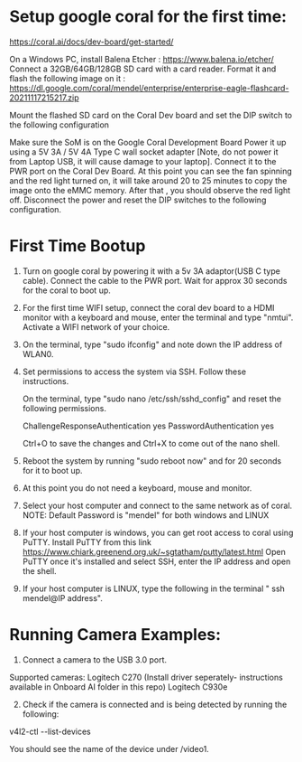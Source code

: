 # Setup google coral for the first time: 

https://coral.ai/docs/dev-board/get-started/

On a Windows PC, install Balena Etcher : https://www.balena.io/etcher/
Connect a 32GB/64GB/128GB SD card with a card reader. Format it and flash the following image on it : 
https://dl.google.com/coral/mendel/enterprise/enterprise-eagle-flashcard-20211117215217.zip

Mount the flashed SD card on the Coral Dev board and set the DIP switch to the following configuration

Make sure the SoM is on the Google Coral Development Board
Power it up using a 5V 3A / 5V 4A Type C wall socket adapter [Note, do not power it from Laptop USB, it will cause damage to your laptop]. 
Connect it to the PWR port on the Coral Dev Board. 
At this point you can see the fan spinning and the red light turned on, it will take around 20 to 25 minutes to copy the image onto the eMMC memory.
After that , you should observe the red light off. Disconnect the power and reset the DIP switches to the following configuration. 

# First Time Bootup

1. Turn on google coral by powering it with a 5v 3A adaptor(USB C type cable). Connect the cable to the PWR port. 
   Wait for approx 30 seconds for the coral to boot up.
2. For the first time WIFI setup, connect the coral dev board to a HDMI monitor with a keyboard and mouse, enter the terminal and type "nmtui".
   Activate a WIFI network of your choice.
3. On the terminal, type "sudo ifconfig" and note down the IP address of WLAN0.
4. Set permissions to access the system via SSH. Follow these instructions.
   
   On the terminal, type "sudo nano /etc/ssh/sshd_config" and reset the following permissions.
   
   ChallengeResponseAuthentication yes
   PasswordAuthentication yes
   
   Ctrl+O to save the changes and Ctrl+X to come out of the nano shell.
   
5. Reboot the system by running "sudo reboot now" and for 20 seconds for it to boot up.
6. At this point you do not need a keyboard, mouse and monitor.
7. Select your host computer and connect to the same network as of coral.
   NOTE: Default Password is "mendel" for both windows and LINUX
8. If your host computer is windows, you can get root access to coral using PuTTY. 
   Install PuTTY from this link
   https://www.chiark.greenend.org.uk/~sgtatham/putty/latest.html
   Open PuTTY once it's installed and select SSH, enter the IP address and open the shell.
9. If your host computer is LINUX, type the following in the terminal " ssh mendel@IP address".


# Running Camera Examples:
1. Connect a camera to the USB 3.0 port.

Supported cameras:
Logitech C270 (Install driver seperately- instructions available in Onboard AI folder in this repo)
Logitech C930e 

2. Check if the camera is connected and is being detected by running the following: 

  v4l2-ctl --list-devices

You should see the name of the device under /video1.
